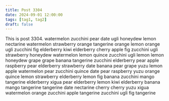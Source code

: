 ```yaml
---
title: Post 3304
date: 2024-09-01 12:00:00
tags: [tag1, tag2]
draft: false
---
```

This is post 3304.
watermelon
zucchini
pear
date
ugli
honeydew
lemon
nectarine
watermelon
strawberry
orange
tangerine
orange
lemon
orange
ugli
zucchini
fig
elderberry
kiwi
elderberry
cherry
apple
fig
zucchini
ugli
strawberry
honeydew
watermelon
lemon
quince
zucchini
ugli
lemon
lemon
honeydew
grape
grape
banana
tangerine
zucchini
elderberry
pear
apple
raspberry
pear
elderberry
strawberry
date
banana
pear
grape
yuzu
lemon
apple
watermelon
pear
zucchini
quince
date
pear
raspberry
yuzu
orange
quince
lemon
strawberry
elderberry
lemon
fig
banana
zucchini
mango
tangerine
elderberry
xigua
pear
elderberry
lemon
kiwi
elderberry
banana
mango
tangerine
tangerine
date
nectarine
cherry
cherry
yuzu
xigua
watermelon
orange
zucchini
apple
tangerine
zucchini
ugli
fig
tangerine

